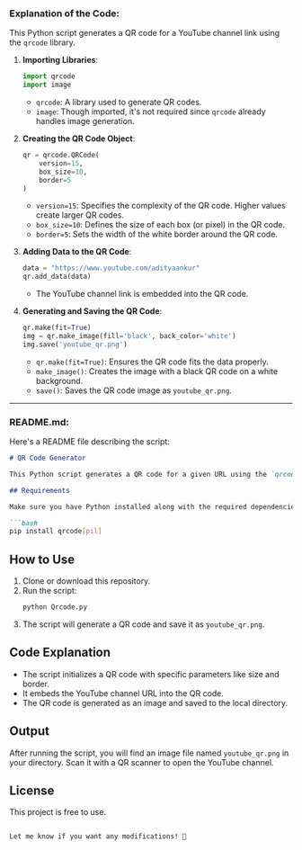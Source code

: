 ### Explanation of the Code:

This Python script generates a QR code for a YouTube channel link using the `qrcode` library.

1. **Importing Libraries**:
   ```python
   import qrcode
   import image
   ```
   - `qrcode`: A library used to generate QR codes.
   - `image`: Though imported, it's not required since `qrcode` already handles image generation.

2. **Creating the QR Code Object**:
   ```python
   qr = qrcode.QRCode(
       version=15,
       box_size=10,
       border=5
   )
   ```
   - `version=15`: Specifies the complexity of the QR code. Higher values create larger QR codes.
   - `box_size=10`: Defines the size of each box (or pixel) in the QR code.
   - `border=5`: Sets the width of the white border around the QR code.

3. **Adding Data to the QR Code**:
   ```python
   data = "https://www.youtube.com/adityaankur"
   qr.add_data(data)
   ```
   - The YouTube channel link is embedded into the QR code.

4. **Generating and Saving the QR Code**:
   ```python
   qr.make(fit=True)
   img = qr.make_image(fill='black', back_color='white')
   img.save('youtube_qr.png')
   ```
   - `qr.make(fit=True)`: Ensures the QR code fits the data properly.
   - `make_image()`: Creates the image with a black QR code on a white background.
   - `save()`: Saves the QR code image as `youtube_qr.png`.

---

### README.md:

Here's a README file describing the script:

```markdown
# QR Code Generator

This Python script generates a QR code for a given URL using the `qrcode` library.

## Requirements

Make sure you have Python installed along with the required dependencies:

```bash
pip install qrcode[pil]
```

## How to Use

1. Clone or download this repository.
2. Run the script:
   ```bash
   python Qrcode.py
   ```
3. The script will generate a QR code and save it as `youtube_qr.png`.

## Code Explanation

- The script initializes a QR code with specific parameters like size and border.
- It embeds the YouTube channel URL into the QR code.
- The QR code is generated as an image and saved to the local directory.

## Output

After running the script, you will find an image file named `youtube_qr.png` in your directory. Scan it with a QR scanner to open the YouTube channel.

## License

This project is free to use.
```

Let me know if you want any modifications! 🚀
